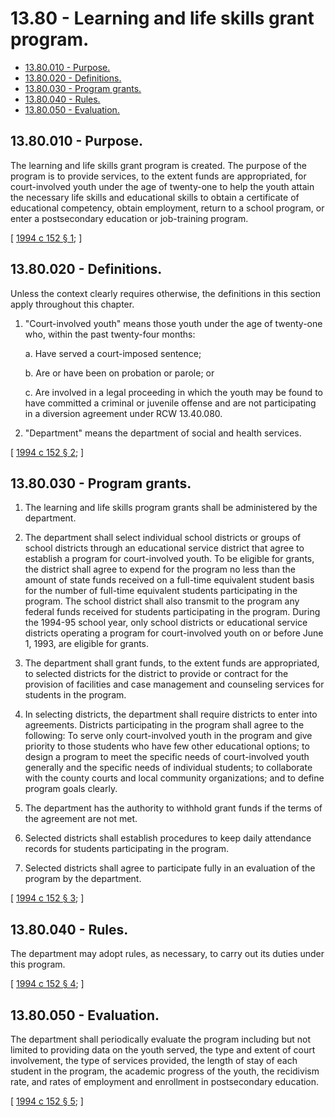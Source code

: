 # 13.80 - Learning and life skills grant program.
* [13.80.010 - Purpose.](#1380010---purpose)
* [13.80.020 - Definitions.](#1380020---definitions)
* [13.80.030 - Program grants.](#1380030---program-grants)
* [13.80.040 - Rules.](#1380040---rules)
* [13.80.050 - Evaluation.](#1380050---evaluation)
## 13.80.010 - Purpose.
The learning and life skills grant program is created. The purpose of the program is to provide services, to the extent funds are appropriated, for court-involved youth under the age of twenty-one to help the youth attain the necessary life skills and educational skills to obtain a certificate of educational competency, obtain employment, return to a school program, or enter a postsecondary education or job-training program.

\[ [1994 c 152 § 1](https://lawfilesext.leg.wa.gov/biennium/1993-94/Pdf/Bills/Session%20Laws/Senate/6593-S.SL.pdf?cite=1994%20c%20152%20§%201); \]

## 13.80.020 - Definitions.
Unless the context clearly requires otherwise, the definitions in this section apply throughout this chapter.

1. "Court-involved youth" means those youth under the age of twenty-one who, within the past twenty-four months:

   a. Have served a court-imposed sentence;

   b. Are or have been on probation or parole; or

   c. Are involved in a legal proceeding in which the youth may be found to have committed a criminal or juvenile offense and are not participating in a diversion agreement under RCW 13.40.080.

2. "Department" means the department of social and health services.

\[ [1994 c 152 § 2](https://lawfilesext.leg.wa.gov/biennium/1993-94/Pdf/Bills/Session%20Laws/Senate/6593-S.SL.pdf?cite=1994%20c%20152%20§%202); \]

## 13.80.030 - Program grants.
1. The learning and life skills program grants shall be administered by the department.

2. The department shall select individual school districts or groups of school districts through an educational service district that agree to establish a program for court-involved youth. To be eligible for grants, the district shall agree to expend for the program no less than the amount of state funds received on a full-time equivalent student basis for the number of full-time equivalent students participating in the program. The school district shall also transmit to the program any federal funds received for students participating in the program. During the 1994-95 school year, only school districts or educational service districts operating a program for court-involved youth on or before June 1, 1993, are eligible for grants.

3. The department shall grant funds, to the extent funds are appropriated, to selected districts for the district to provide or contract for the provision of facilities and case management and counseling services for students in the program.

4. In selecting districts, the department shall require districts to enter into agreements. Districts participating in the program shall agree to the following: To serve only court-involved youth in the program and give priority to those students who have few other educational options; to design a program to meet the specific needs of court-involved youth generally and the specific needs of individual students; to collaborate with the county courts and local community organizations; and to define program goals clearly.

5. The department has the authority to withhold grant funds if the terms of the agreement are not met.

6. Selected districts shall establish procedures to keep daily attendance records for students participating in the program.

7. Selected districts shall agree to participate fully in an evaluation of the program by the department.

\[ [1994 c 152 § 3](https://lawfilesext.leg.wa.gov/biennium/1993-94/Pdf/Bills/Session%20Laws/Senate/6593-S.SL.pdf?cite=1994%20c%20152%20§%203); \]

## 13.80.040 - Rules.
The department may adopt rules, as necessary, to carry out its duties under this program.

\[ [1994 c 152 § 4](https://lawfilesext.leg.wa.gov/biennium/1993-94/Pdf/Bills/Session%20Laws/Senate/6593-S.SL.pdf?cite=1994%20c%20152%20§%204); \]

## 13.80.050 - Evaluation.
The department shall periodically evaluate the program including but not limited to providing data on the youth served, the type and extent of court involvement, the type of services provided, the length of stay of each student in the program, the academic progress of the youth, the recidivism rate, and rates of employment and enrollment in postsecondary education.

\[ [1994 c 152 § 5](https://lawfilesext.leg.wa.gov/biennium/1993-94/Pdf/Bills/Session%20Laws/Senate/6593-S.SL.pdf?cite=1994%20c%20152%20§%205); \]

